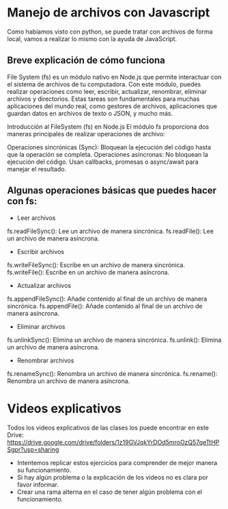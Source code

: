 # Manejo de archivos con Javascript

Como habíamos visto con python, se puede tratar con archivos de forma local, vamos a realizar lo mismo con la ayuda de JavaScript.

## Breve explicación de cómo funciona

File System (fs) es un módulo nativo en Node.js que permite interactuar con el sistema de archivos de tu computadora. Con este módulo, puedes realizar operaciones como leer, escribir, actualizar, renombrar, eliminar archivos y directorios. Estas tareas son fundamentales para muchas aplicaciones del mundo real, como gestores de archivos, aplicaciones que guardan datos en archivos de texto o JSON, y mucho más.

Introducción al FileSystem (fs) en Node.js
El módulo fs proporciona dos maneras principales de realizar operaciones de archivo:

Operaciones sincrónicas (Sync): Bloquean la ejecución del código hasta que la operación se completa.
Operaciones asíncronas: No bloquean la ejecución del código. Usan callbacks, promesas o async/await para manejar el resultado.

## Algunas operaciones básicas que puedes hacer con fs:

- Leer archivos

fs.readFileSync(): Lee un archivo de manera sincrónica.
fs.readFile(): Lee un archivo de manera asíncrona.

- Escribir archivos

fs.writeFileSync(): Escribe en un archivo de manera sincrónica.
fs.writeFile(): Escribe en un archivo de manera asíncrona.

- Actualizar archivos

fs.appendFileSync(): Añade contenido al final de un archivo de manera sincrónica.
fs.appendFile(): Añade contenido al final de un archivo de manera asíncrona.

- Eliminar archivos

fs.unlinkSync(): Elimina un archivo de manera sincrónica.
fs.unlink(): Elimina un archivo de manera asíncrona.

- Renombrar archivos

fs.renameSync(): Renombra un archivo de manera sincrónica.
fs.rename(): Renombra un archivo de manera asíncrona.

# Videos explicativos

Todos los videos explicativos de las clases los puede encontrar en este Drive:
https://drive.google.com/drive/folders/1z19GVJqkYrDOd5mroOzQ57qeTtHPSgpr?usp=sharing

- Intentemos replicar estos ejercicios para comprender de mejor manera su funcionamiento.
- Si hay algún problema o la explicación de los videos no es clara por favor informar.
- Crear una rama alterna en el caso de tener algún problema con el funcionamiento.